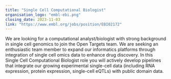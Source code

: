 ```yaml
---
title: "Single Cell Computational Biologist"
organisation_logo: "embl-ebi.png"
closing_date: 2023-11-03
link: "https://www.embl.org/jobs/position/EBI02172"
---
```

We are looking for a computational analyst/biologist with strong background in single cell genomics to join the Open Targets team. We are seeking an enthusiastic team member to expand our informatics platforms through integration of single cell omics data to enhance drug discovery. In this Single Cell Computational Biologist role you will actively develop pipelines that integrate our growing experimental single-cell data (including RNA expression, protein expression, single-cell eQTLs) with public domain data.
